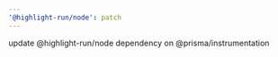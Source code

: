 ```yaml
---
'@highlight-run/node': patch
---
```


update @highlight-run/node dependency on @prisma/instrumentation
